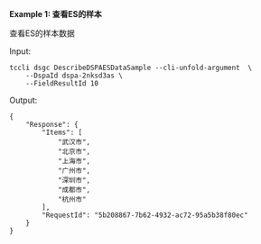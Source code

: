 **Example 1: 查看ES的样本**

查看ES的样本数据

Input: 

```
tccli dsgc DescribeDSPAESDataSample --cli-unfold-argument  \
    --DspaId dspa-2nksd3as \
    --FieldResultId 10
```

Output: 
```
{
    "Response": {
        "Items": [
            "武汉市",
            "北京市",
            "上海市",
            "广州市",
            "深圳市",
            "成都市",
            "杭州市"
        ],
        "RequestId": "5b208867-7b62-4932-ac72-95a5b38f80ec"
    }
}
```

